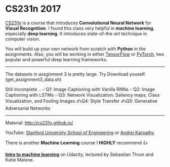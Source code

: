 # CS231n 2017

[CS231n](http://cs231n.stanford.edu) is a course that introduces **Convolutional Neural Network** for **Visual Recognition**.
I found this class very helpful in **machine learning**, especially **deep learning**. It introduces state-of-the-art technique in computer vision.


You will build up your own network from scratch with **Python** in the assignments.
Also, you will be working in either [TensorFlow](https://www.tensorflow.org/) or [PyTorch](http://pytorch.org/), two popular and powerful deep learning frameworks.

---

The datasets in assginment 3 is pretty large. Try Download youself. (get_assignment3_data.sh)

Still incomplete ..
✅Q1: Image Captioning with Vanilla RNNs
✅Q2: Image Captioning with LSTMs
✅Q3: Network Visualization: Saliency maps, Class Visualization, and
Fooling Images
✍️Q4: Style Transfer
✍️Q5: Generative Adversarial Networks

---
Material: http://cs231n.github.io/

YouTube: [Stanford University School of Engineering](https://www.youtube.com/watch?v=vT1JzLTH4G4&list=PL3FW7Lu3i5JvHM8ljYj-zLfQRF3EO8sYv) or [Andrej Karpathy](https://www.youtube.com/watch?v=NfnWJUyUJYU&list=PLkt2uSq6rBVctENoVBg1TpCC7OQi31AlC)


There is another **Machine Learning** course I **HIGHLY** recommend 👍 

**[Intro to machine learning](https://www.udacity.com/course/intro-to-machine-learning--ud120)** on Udacity, lectured by Sebastian Thrun and Katie Malone.




